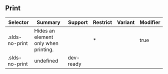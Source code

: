 

## Print

| Selector | Summary | Support | Restrict | Variant | Modifier |
|-------|-------|-------|-------|-------|-------|
| .slds-no-print | Hides an element only when printing. |   | * |   | true |
| .slds-no-print | undefined | dev-ready |   |   |   |